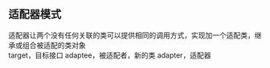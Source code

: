 ## 适配器模式
适配器让两个没有任何关联的类可以提供相同的调用方式，实现加一个适配类，继承或组合被适配的类对象   
target，目标接口
adaptee，被适配者，新的类
adapter，适配器
